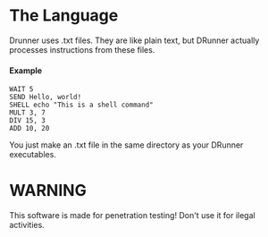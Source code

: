 

# The Language


Drunner uses .txt files. They are like plain text, but DRunner actually processes instructions from these files.


#### Example 

```
WAIT 5
SEND Hello, world!
SHELL echo "This is a shell command"
MULT 3, 7
DIV 15, 3
ADD 10, 20
```

You just make an .txt file in the same directory as your DRunner executables.

# WARNING

This software is made for penetration testing!
Don't use it for ilegal activities.
